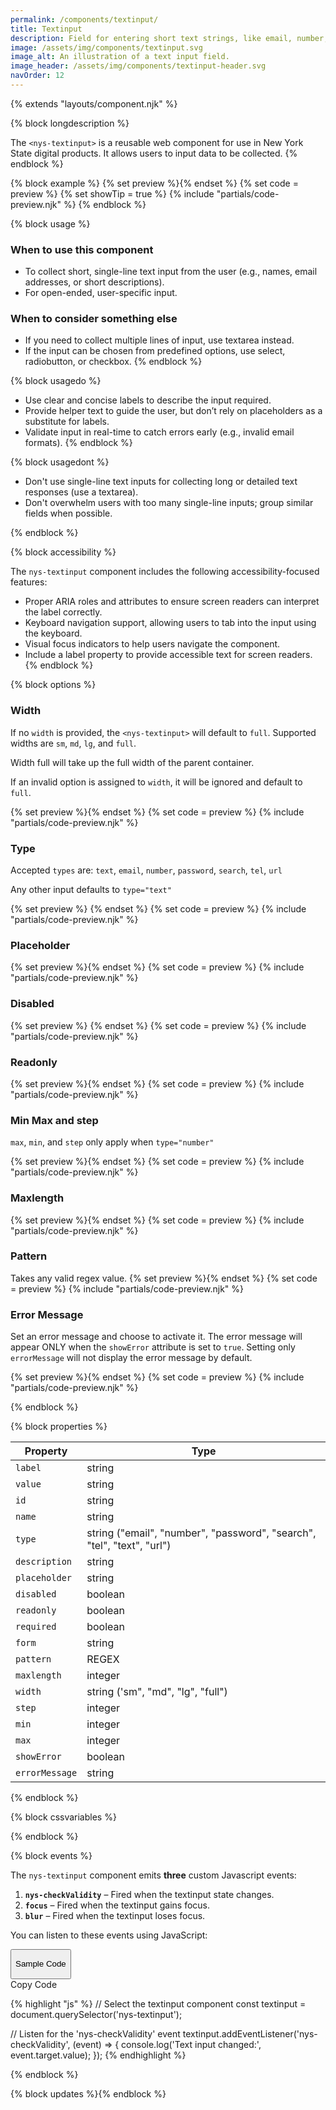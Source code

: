 ```yaml
---
permalink: /components/textinput/
title: Textinput
description: Field for entering short text strings, like email, number, password, and more.
image: /assets/img/components/textinput.svg
image_alt: An illustration of a text input field.
image_header: /assets/img/components/textinput-header.svg
navOrder: 12
---
```


{% extends "layouts/component.njk" %}


{% block longdescription %}

The <code class="language-js">&lt;nys-textinput&gt;</code> is a reusable web component for use in New York State digital products. It allows users to input data to be collected.
{% endblock %}

{% block example %}
  {% set preview %}<nys-textinput label="This is a text input"></nys-textinput>{% endset %}
  {% set code = preview %}
  {% set showTip = true %}
  {% include "partials/code-preview.njk" %}
{% endblock %}

{% block usage %}

### When to use this component
  - To collect short, single-line text input from the user (e.g., names, email addresses, or short descriptions).
  - For open-ended, user-specific input.
### When to consider something else
  - If you need to collect multiple lines of input, use textarea instead.
  - If the input can be chosen from predefined options, use select, radiobutton, or checkbox.
{% endblock %}

{% block usagedo %}

  - Use clear and concise labels to describe the input required.
  - Provide helper text to guide the user, but don’t rely on placeholders as a substitute for labels.
  - Validate input in real-time to catch errors early (e.g., invalid email formats).
{% endblock %}

{% block usagedont %}

  - Don't use single-line text inputs for collecting long or detailed text responses (use a textarea).
  - Don't overwhelm users with too many single-line inputs; group similar fields when possible.

{% endblock %}

{% block accessibility %}

The <code class="language-js">nys-textinput</code> component includes the following accessibility-focused features:

  - Proper ARIA roles and attributes to ensure screen readers can interpret the label correctly.
  - Keyboard navigation support, allowing users to tab into the input using the keyboard.
  - Visual focus indicators to help users navigate the component.
  - Include a label property to provide accessible text for screen readers.
{% endblock %}

{% block options %}

### Width
If no <code class="language-js">width</code> is provided, the <code class="language-js">&lt;nys-textinput&gt;</code> will default to `full`. Supported widths are `sm`, `md`, `lg`, and `full`.

Width full will take up the full width of the parent container.

If an invalid option is assigned to <code class="language-js">width</code>, it will be ignored and default to `full`.

  {% set preview %}<nys-textinput width="sm" label="This label is sm"></nys-textinput>{% endset %}
  {% set code = preview %}
  {% include "partials/code-preview.njk" %}

### Type
Accepted <code class="language-js">types</code> are: `text`, `email`, `number`, `password`, `search`, `tel`, `url`

Any other input defaults to <code class="language-js">type="text"</code>

  {% set preview %}<nys-textinput type="password" label="Password"></nys-textinput>
{% endset %}
  {% set code = preview %}
  {% include "partials/code-preview.njk" %}

### Placeholder
  {% set preview %}<nys-textinput label="placeholder" placeholder="this is a placeholder"></nys-textinput>{% endset %}
  {% set code = preview %}
  {% include "partials/code-preview.njk" %}

### Disabled
  {% set preview %}<nys-textinput label="Disabled" disabled></nys-textinput>
{% endset %}
  {% set code = preview %}
  {% include "partials/code-preview.njk" %}

### Readonly
  {% set preview %}<nys-textinput readonly label="Readonly" value="Read only value"></nys-textinput>{% endset %}
  {% set code = preview %}
  {% include "partials/code-preview.njk" %}

### Min Max and step

<code class="language-js">max</code>, <code class="language-js">min</code>, and <code class="language-js">step</code> only apply when <code class="language-js">type="number"</code>

  {% set preview %}<nys-textinput type="number" min="0"  max="100" step="10" label="Max/Min Example" description="Must be between 0 and 100" ></nys-textinput>{% endset %}
  {% set code = preview %}
  {% include "partials/code-preview.njk" %}

### Maxlength
  {% set preview %}<nys-textinput maxlength="10" label="Max Length" description="You cannot type more than 10 characters in the below field"></nys-textinput>{% endset %}
  {% set code = preview %}
  {% include "partials/code-preview.njk" %}

### Pattern
Takes any valid regex value.
  {% set preview %}<nys-textinput placeholder="N00000000" pattern="N[0-9]{8}" label="Please enter your Employee number" description="include the N prefix" maxlength="9" id="nID"></nys-textinput>{% endset %}
  {% set code = preview %}
  {% include "partials/code-preview.njk" %}

### Error Message
Set an error message and choose to activate it. The error message will appear ONLY when the <code class="language-js">showError</code> attribute is set to <code class="language-js">true</code>. Setting only <code class="language-js">errorMessage</code> will not display the error message by default.

  {% set preview %}<nys-textinput showError errorMessage="Cannot be left blank" label="Full Name"></nys-textinput>{% endset %}
  {% set code = preview %}
  {% include "partials/code-preview.njk" %}

{% endblock %}

{% block properties %}

<table>
  <thead>
    <tr>
      <th>Property</th>
      <th>Type</th>
    </tr>
  </thead>
  <tbody>
    <tr>
      <td><code>label</code></td>
      <td>string</td>
    </tr>
    <tr>
      <td><code>value</code></td>
      <td>string</td>
    </tr>
    <tr>
      <td><code>id</code></td>
      <td>string</td>
    </tr>
    <tr>
      <td><code>name</code></td>
      <td>string</td>
    </tr>
    <tr>
      <td><code>type</code></td>
      <td>string ("email", "number", "password", "search", "tel", "text", "url")</td>
      </td>
    </tr>
    <tr>
      <td><code>description</code></td>
      <td>string</td>
    </tr>
    <tr>
      <td><code>placeholder</code></td>
      <td>string</td>
    </tr>
    <tr>
      <td><code>disabled</code></td>
      <td>boolean</td>
    </tr>
    <tr>
      <td><code>readonly</code></td>
      <td>boolean</td>
    </tr>
    <tr>
      <td><code>required</code></td>
      <td>boolean</td>
    </tr>
    <tr>
      <td><code>form</code></td>
      <td>string</td>
    </tr>
    <tr>
      <td><code>pattern</code></td>
      <td>REGEX</td>
    </tr>
    <tr>
      <td><code>maxlength</code></td>
      <td>integer</td>
    </tr>
    <tr>
      <td><code>width</code></td>
      <td>string ('sm", "md", "lg", "full")</td>
    </tr>
    <tr>
      <td><code>step</code></td>
      <td>integer</td>
    </tr>
    <tr>
      <td><code>min</code></td>
      <td>integer</td>
    </tr>
    <tr>
      <td><code>max</code></td>
      <td>integer</td>
    </tr>
    <tr>
      <td><code>showError</code></td>
      <td>boolean</td>
    </tr>
    <tr>
      <td><code>errorMessage</code></td>
      <td>string</td>
    </tr>
  </tbody>
</table>

{% endblock %}

{% block cssvariables %}


{% endblock %}

{% block events %}

<p>The <code class="language-js">nys-textinput</code> component emits <strong>three</strong> custom Javascript events:</p>
<ol>
<li><strong><code>nys-checkValidity</code></strong> – Fired when the textinput state changes.</li>
<li><strong><code>focus</code></strong> – Fired when the textinput gains focus.</li>
<li><strong><code>blur</code></strong> – Fired when the textinput loses focus.</li>
</ol>

You can listen to these events using JavaScript:
<div class="code-preview-container">
  <div class="code-preview__source">
    <div class="code-preview__buttons">
      <button class="code-preview__dropdown" onClick="showSourceCode(this)">
        <nys-icon class="code-preview__dropdown-icon" name="chevron_down" size="xl"></nys-icon>
        <p>Sample Code</p>
      </button>
      <nys-button class="copy-btn" prefixIcon="publish" label="Copy" variant="ghost" size="xl" onClick="copyCode(this)"></nys-button>
      <div class="copy-tooltip">Copy Code</div>
    </div>
    <div class="code-preview__code-container expanded">
      <div class="code-preview__code-block">

{% highlight "js" %}
// Select the textinput component
const textinput = document.querySelector('nys-textinput');

// Listen for the 'nys-checkValidity' event
textinput.addEventListener('nys-checkValidity', (event) => {
  console.log('Text input changed:', event.target.value);
});
{% endhighlight %}

  </div>
    </div>
  </div>
</div>
{% endblock %}

{% block updates %}{% endblock %}
